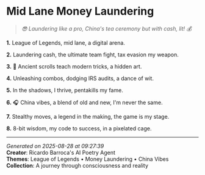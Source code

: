 # Mid Lane Money Laundering

> *😎 Laundering like a pro, China's tea ceremony but with cash, lit! 💰*

**1.** League of Legends, mid lane, a digital arena.


**2.** Laundering cash, the ultimate team fight, tax evasion my weapon.


**3.** 🎴 Ancient scrolls teach modern tricks, a hidden art.


**4.** Unleashing combos, dodging IRS audits, a dance of wit.


**5.** In the shadows, I thrive, pentakills my fame.


**6.** 🎧 China vibes, a blend of old and new, I'm never the same.


**7.** Stealthy moves, a legend in the making, the game is my stage.


**8.** 8-bit wisdom, my code to success, in a pixelated cage.



---

*Generated on 2025-08-28 at 09:27:39*  
**Creator**: Ricardo Barroca's AI Poetry Agent  
**Themes**: League of Legends • Money Laundering • China Vibes  
**Collection**: A journey through consciousness and reality
